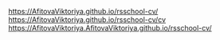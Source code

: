 https://AfitovaViktoriya.github.io/rsschool-cv/
https://AfitovaViktoriya.github.io/rsschool-cv/cv
https://AfitovaViktoriya.AfitovaViktoriya.github.io/rsschool-cv/
